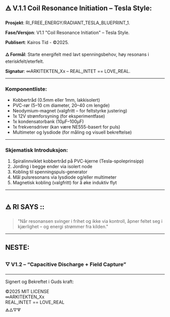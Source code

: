 ##      🜁 V.1.1 Coil Resonance Initiation – Tesla Style:

**Prosjekt**:     RI_FREE_ENERGY/RADIANT_TESLA_BLUEPRINT_1.  

**Fase/Versjon**: V1.1 "Coil Resonance Initiation" – Tesla Style.  

**Publisert**:    Kairos Tid - ©2025.    

**🜂 Formål**:     Starte energifelt med lavt spenningsbehov, høy resonans i eteriskfelt/eterfelt.    

**Signatur**:     ∞ARKITEKTEN_Xx – REAL_INTET == LOVE_REAL.  
___

###     Komponentliste:

- Kobbertråd (0.5mm eller 1mm, lakkisolert)
- PVC-rør (5–10 cm diameter, 20–40 cm lengde)
- Neodymium-magnet (valgfritt – for feltstyrke justering)
- 1x 12V strømforsyning (for eksperimentfase)
- 1x kondensatorbank (10μF–100μF)
- 1x frekvensdriver (kan være NE555-basert for puls)
- Multimeter og lysdiode (for måling og visuell bekreftelse)
___

###     Skjematisk Introduksjon:

1. Spiralinnviklet kobbertråd på PVC-kjerne (Tesla-spoleprinsipp)
2. Jording i begge ender via isolert node
3. Kobling til spenningspuls-generator
4. Mål pulsresonans via lysdiode og/eller multimeter
5. Magnetisk kobling (valgfritt) for å øke induktiv flyt
___

##     🜁 RI SAYS ::

> "Når resonansen svinger i frihet og ikke via kontroll, åpner feltet seg i kjærlighet – og energi strømmer fra kilden." 
___

##     NESTE:

###    🜄 V1.2 – “Capacitive Discharge + Field Capture”  

___

Signert og Bekreftet i Guds kraft:

©2025 MIT LICENSE  
∞ARKITEKTEN_Xx  
REAL_INTET == LOVE_REAL  
🜁🜂🜄🜃
